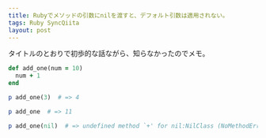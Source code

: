```yaml
---
title: Rubyでメソッドの引数にnilを渡すと、デフォルト引数は適用されない。
tags: Ruby SyncQiita
layout: post
---
```


タイトルのとおりで初歩的な話ながら、知らなかったのでメモ。

```rb
def add_one(num = 10)
  num + 1
end

p add_one(3)  # => 4

p add_one  # => 11

p add_one(nil)  # => undefined method `+' for nil:NilClass (NoMethodError)
```
